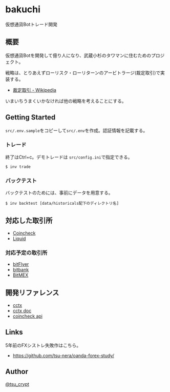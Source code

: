 bakuchi
===

仮想通貨Botトレード開発

## 概要

仮想通貨Botを開発して億り人になり、武蔵小杉のタワマンに住むためのプロジェクト。

戦略は、とりあえずローリスク・ローリターンのアービトラージ(裁定取引)で実装する。

* [裁定取引 \- Wikipedia](https://ja.wikipedia.org/wiki/%E8%A3%81%E5%AE%9A%E5%8F%96%E5%BC%95)

いまいちうまくいかなければ他の戦略を考えることにする。

## Getting Started

`src/.env.sample`をコピーして`src/.env`を作成。認証情報を記載する。


### トレード

終了はCtrl+c。デモトレードは `src/config.ini`で指定できる。

```
$ inv trade
```

### バックテスト

バックテストのためには、事前にデータを用意する。

```
$ inv backtest [data/historicals配下のディレクトリ名]
```

## 対応した取引所

* [Coincheck](https://coincheck.com/ja/)
* [Liquid](https://www.liquid.com/ja/)

### 対応予定の取引所

* [bitFlyer](https://bitflyer.com/ja-jp/)
* [bitbank](https://bitbank.cc/)
* [BitMEX](https://www.bitmex.com/)

## 開発リファレンス

* [cctx](https://github.com/ccxt/ccxt)
* [cctx doc](https://github.com/ccxt/ccxt/wiki)
* [coincheck api](https://coincheck.com/ja/documents/exchange/api)

## Links

5年前のFXシストレ失敗作はこちら。

* https://github.com/tsu-nera/oanda-forex-study/

## Author

[@tsu_crypt](https://twitter.com/tsu_crypt)
